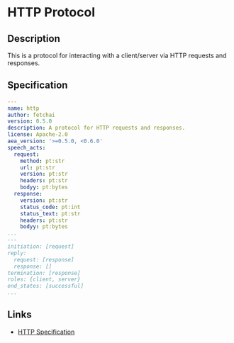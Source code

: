 # HTTP Protocol

## Description

This is a protocol for interacting with a client/server via HTTP requests and responses.

## Specification

```yaml
---
name: http
author: fetchai
version: 0.5.0
description: A protocol for HTTP requests and responses.
license: Apache-2.0
aea_version: '>=0.5.0, <0.6.0'
speech_acts:
  request:
    method: pt:str
    url: pt:str
    version: pt:str
    headers: pt:str
    bodyy: pt:bytes
  response:
    version: pt:str
    status_code: pt:int
    status_text: pt:str
    headers: pt:str
    bodyy: pt:bytes
...
---
initiation: [request]
reply:
  request: [response]
  response: []
termination: [response]
roles: {client, server}
end_states: [successful]
...
```

## Links

* <a href="https://www.w3.org/Protocols/rfc2616/rfc2616.html" target=_blank>HTTP Specification</a>